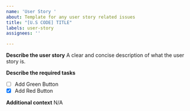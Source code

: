 ```yaml
---
name: 'User Story '
about: Template for any user story related issues
title: "[U.S CODE] TITLE"
labels: user-story
assignees: ''

---
```


<!-- 
Replace the [U.S CODE] in the title with the related user story code / id and give a short description on the story. Example title : [US 01.01.01] Add QR code 
-->

**Describe the user story**
A clear and concise description of what the user story is.

**Describe the required tasks**
<!-- Add a one or more tasks as a checklist. Feel free to convert a single task into a separate issue -->
- [ ] Add Green Button
- [x] Add Red Button

<!-- Add any other context about the problem here or link any related issues -->
**Additional context**
N/A
